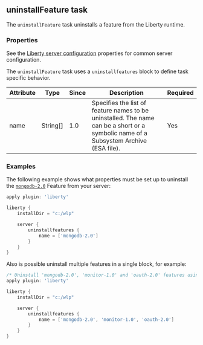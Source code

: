 ## uninstallFeature task
The `uninstallFeature` task uninstalls a feature from the Liberty runtime.

### Properties

See the [Liberty server configuration](libertyExtensions.md#liberty-server-configuration) properties for common server configuration.

The `uninstallFeature` task uses a `uninstallfeatures` block to define task specific behavior.

| Attribute | Type  | Since | Description | Required |
| --------- | ----- | ----- | ----------- | -------- |
| name | String[] | 1.0 | Specifies the list of feature names to be uninstalled. The name can be a short or a symbolic name of a Subsystem Archive (ESA file). | Yes |

### Examples

The following example shows what properties must be set up to uninstall the [`mongodb-2.0`](https://developer.ibm.com/wasdev/downloads/#asset/features-com.ibm.websphere.appserver.mongodb-2.0)
Feature from your server:

```groovy
apply plugin: 'liberty'

liberty {
    installDir = "c:/wlp"

    server {
        uninstallfeatures {
            name = ['mongodb-2.0']
        }
    }
}
```
Also is possible uninstall multiple features in a single block, for example:
```groovy
/* Uninstall 'mongodb-2.0', 'monitor-1.0' and 'oauth-2.0' features using a single block. */
apply plugin: 'liberty'

liberty {
    installDir = "c:/wlp"

    server {
        uninstallfeatures {
            name = ['mongodb-2.0', 'monitor-1.0', 'oauth-2.0']
        }
    }
}
```

